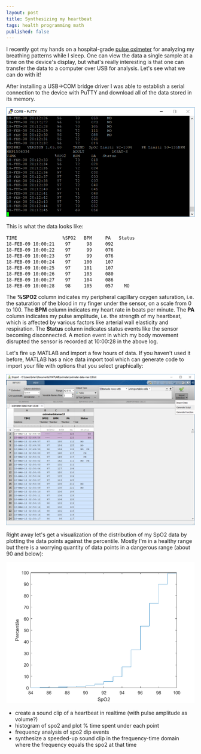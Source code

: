```yaml
---
layout: post
title: Synthesizing my heartbeat
tags: health programming math
published: false
---
```


I recently got my hands on a hospital-grade [pulse oximeter](https://en.wikipedia.org/wiki/Pulse_oximetry) for analyzing my breathing patterns while I sleep. One can view the data a single sample at a time on the device's display, but what's really interesting is that one can transfer the data to a computer over USB for analysis. Let's see what we can do with it!

After installing a USB->COM bridge driver I was able to establish a serial connection to the device with PuTTY and download all of the data stored in its memory.

![A screenshot of PuTTY streaming the data](/images/putty.png)

This is what the data looks like:

```
TIME                 %SPO2   BPM     PA   Status 
18-FEB-09 10:00:21    97      98     092         
18-FEB-09 10:00:22    97      99     076         
18-FEB-09 10:00:23    97      99     076         
18-FEB-09 10:00:24    97     100     107         
18-FEB-09 10:00:25    97     101     107         
18-FEB-09 10:00:26    97     103     080         
18-FEB-09 10:00:27    97     104     086         
18-FEB-09 10:00:28    98     105     057    MO     
```

The **%SPO2** column indicates my peripheral capillary oxygen saturation, i.e. the saturation of the blood in my finger under the sensor, on a scale from 0 to 100. The **BPM** column indicates my heart rate in beats per minute. The **PA** column indicates my pulse amplitude, i.e. the strength of my heartbeat, which is affected by various factors like arterial wall elasticity and respiration. The **Status** column indicates status events like the sensor becoming disconnected. A motion event in which my body movement disrupted the sensor is recorded at 10:00:28 in the above log.

Let's fire up MATLAB and import a few hours of data. If you haven't used it before, MATLAB has a nice data import tool which can generate code to import your file with options that you select graphically:

![A screenshot of MATLAB's data importer](/images/matlab-importer.png)

Right away let's get a visualization of the distribution of my SpO2 data by plotting the data points against the percentile. Mostly I'm in a healthy range but there is a worrying quantity of data points in a dangerous range (about 90 and below):

![Distribution of Spo2](/images/matlab-spo2-distribution.png)

- create a sound clip of a heartbeat in realtime (with pulse amplitude as volume?)
- histogram of spo2 and plot % time spent under each point
- frequency analysis of spo2 dip events
- synthesize a speeded-up sound clip in the frequency-time domain where the frequency equals the spo2 at that time
